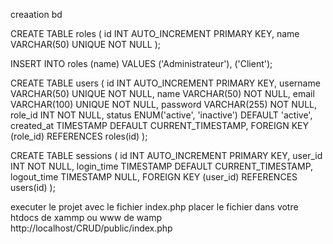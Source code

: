  <!-- <div class="mb-4 pb-2">
                <label for="confirm-password" class="block font-mono text-black">Confirm mdp</label>
                <input type="password" id="confirm-password" placeholder="Confirmez le mot de passe" class="w-full p-2 mt-2 border rounded-md focus:outline-none focus:ring-2 focus:ring-blue-500">
            </div> -->



creaation bd




CREATE TABLE roles (
    id INT AUTO_INCREMENT PRIMARY KEY,
    name VARCHAR(50) UNIQUE NOT NULL
);

INSERT INTO roles (name) VALUES ('Administrateur'), ('Client');


CREATE TABLE users (
    id INT AUTO_INCREMENT PRIMARY KEY,
    username VARCHAR(50) UNIQUE NOT NULL,
    name VARCHAR(50) NOT NULL,
    email VARCHAR(100) UNIQUE NOT NULL,
    password VARCHAR(255) NOT NULL,
    role_id INT NOT NULL,
    status ENUM('active', 'inactive') DEFAULT 'active',
    created_at TIMESTAMP DEFAULT CURRENT_TIMESTAMP,
    FOREIGN KEY (role_id) REFERENCES roles(id)
);

CREATE TABLE sessions (
    id INT AUTO_INCREMENT PRIMARY KEY,
    user_id INT NOT NULL,
    login_time TIMESTAMP DEFAULT CURRENT_TIMESTAMP,
    logout_time TIMESTAMP NULL,
    FOREIGN KEY (user_id) REFERENCES users(id)
);


executer le projet avec le fichier index.php
placer le fichier dans votre htdocs de xammp ou www de wamp
http://localhost/CRUD/public/index.php





<!-- <?php
require_once '../models/UserModel.php';

class AuthController {
    private $model;

    public function __construct($pdo) {
        $this->model = new UserModel($pdo);
    }

    public function login() {
        if ($_SERVER['REQUEST_METHOD'] === 'POST') {
            $email = $_POST['email'];
            $password = $_POST['password'];

            $user = $this->model->getUserByEmail($email);

            if ($user && password_verify($password, $user['password'])) {
                $_SESSION['user_id'] = $user['id'];
                $_SESSION['role'] = $user['role_id'];
                header('Location: /auth/login');
            } else {
                echo "Identifiants incorrects.";
            }
        } else {
            include '../views/auth/login.php';
        }
    }

    public function register() {
        if ($_SERVER['REQUEST_METHOD'] === 'POST') {
            $username = $_POST['username'];
            $email = $_POST['email'];
            $password = password_hash($_POST['password'], PASSWORD_BCRYPT);
            $role_id= $_POST['role_id'];

            if ($this->model->createUser($username, $email, $password,$role_id)) {
                header('Location: /auth/login');
            } else {
                echo "Erreur lors de l'inscription.";
            }
        } else {
            include '../views/auth/register.php';
        }
    }

    public function logout() {
        session_destroy();
        header('Location: /dashboard');
    }


    
}